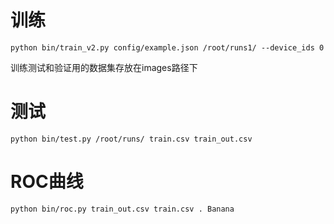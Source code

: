 # 训练
```
python bin/train_v2.py config/example.json /root/runs1/ --device_ids 0
```
训练测试和验证用的数据集存放在images路径下

# 测试
```
python bin/test.py /root/runs/ train.csv train_out.csv
```

# ROC曲线
```
python bin/roc.py train_out.csv train.csv . Banana
```